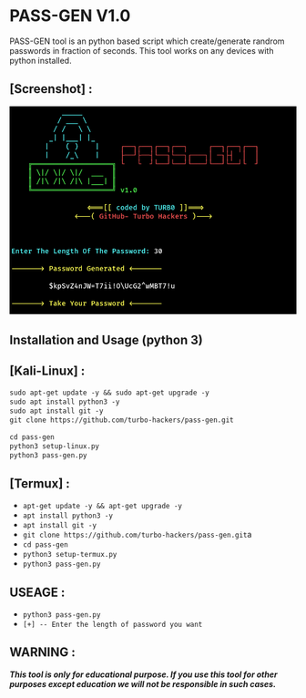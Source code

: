 # PASS-GEN V1.0

PASS-GEN tool is an python based script which create/generate randrom passwords in fraction of seconds.
This tool works on any devices with python installed.


## [Screenshot] :
![alt text](https://raw.githubusercontent.com/turbo-hackers/pass-gen/master/screenshot_pass-gen.png)
<h2>Installation and Usage (python 3)</h2>

## [Kali-Linux] :

```
sudo apt-get update -y && sudo apt-get upgrade -y
sudo apt install python3 -y
sudo apt install git -y
git clone https://github.com/turbo-hackers/pass-gen.git
```
```
cd pass-gen
python3 setup-linux.py
python3 pass-gen.py
```

## [Termux] :

* `apt-get update -y && apt-get upgrade -y`
* `apt install python3 -y`
* `apt install git -y`
* `git clone https://github.com/turbo-hackers/pass-gen.git`a
* `cd pass-gen`
* `python3 setup-termux.py`
* `python3 pass-gen.py`

## USEAGE :
* `python3 pass-gen.py`
* `[+] -- Enter the length of password you want`


## WARNING : 
***This tool is only for educational purpose. If you use this tool for other purposes except education we will not be responsible in such cases.***
